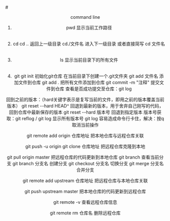 #<center>command line

1. pwd
    显示当前工作路径 <br><br/>

2. cd
    cd .. 返回上一级目录
    cd./文件名 进入下一级目录
    或者直接简写 cd 文件名<br><br/>

3. ls
   显示当前目录下的所有文件<br><br/>

4. git
    git init 初始化git仓库 在当前目录下创建一个.git文件夹
    git add 文件名 添加文件到仓库
    git add .  把所有文件添加到仓库
    git commit -m "注释" 提交文件到仓库
    查看是否成功提交至仓库：git log 

回到之前的版本：（hard关键字表示是复写当前的文件，即用之前的版本覆盖当前版本）
    git reset --hard HEAD^ 回退到最新的版本，用于舍弃自己刚写的代码，回到仓库中最新保存的版本
    git reset --hard 版本号 回退到指定版本
    版本号获取：git reflog / git log 显示所有版本号 
    git log 容易造成命令行卡住，解决：按q取消当前操作

   git remote add origin 仓库地址
    把本地仓库与远程仓库关联

   git push -u origin
   git clone 仓库地址
   把远程仓库克隆到本地

   git pull origin master
   把远程仓库的代码更新到本地仓库
   git branch 查看当前分支
   git branch 分支名 创建分支
   git checkout 分支名 切换分支
   git merge 分支名 合并分支

   git remote add upstream 仓库地址
   把远程仓库与本地仓库关联

   git push upstream master
   把本地仓库的代码更新到远程仓库

   git remote -v
   查看远程仓库信息

   git remote rm 仓库名
   删除远程仓库

